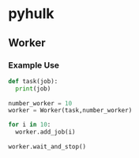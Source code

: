 # pyhulk
## Worker

### Example Use

[embedmd]:# (example/basic/server.go go)
```py
def task(job):
  print(job)
  
number_worker = 10
worker = Worker(task,number_worker)

for i in 10:
  worker.add_job(i)
  
worker.wait_and_stop()
```

